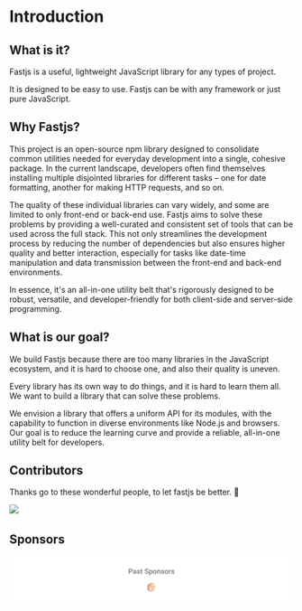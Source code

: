 # Introduction

## What is it?

Fastjs is a useful, lightweight JavaScript library for any types of project.

It is designed to be easy to use. Fastjs can be with any framework or just pure JavaScript.

## Why Fastjs?

This project is an open-source npm library designed to consolidate common utilities needed for everyday development into a single, cohesive package. In the current landscape, developers often find themselves installing multiple disjointed libraries for different tasks – one for date formatting, another for making HTTP requests, and so on.

The quality of these individual libraries can vary widely, and some are limited to only front-end or back-end use. Fastjs aims to solve these problems by providing a well-curated and consistent set of tools that can be used across the full stack. This not only streamlines the development process by reducing the number of dependencies but also ensures higher quality and better interaction, especially for tasks like date-time manipulation and data transmission between the front-end and back-end environments.

In essence, it's an all-in-one utility belt that's rigorously designed to be robust, versatile, and developer-friendly for both client-side and server-side programming.

## What is our goal?

We build Fastjs because there are too many libraries in the JavaScript ecosystem,
and it is hard to choose one, and also their quality is uneven.

Every library has its own way to do things, and it is hard to learn them all.
We want to build a library that can solve these problems.

We envision a library that offers a uniform API for its modules,
with the capability to function in diverse environments like Node.js and browsers.
Our goal is to reduce the learning curve and provide a reliable, all-in-one utility belt for developers.

## Contributors

Thanks go to these wonderful people, to let fastjs be better. 🙌

<a href="https://github.com/fastjs-team/core/graphs/contributors">
  <img src="https://contrib.rocks/image?repo=fastjs-team/core" />
</a>

## Sponsors

<div align="center">
  <img src="https://raw.githubusercontent.com/dy-xiaodong2022/sponsors/main/sponsors.svg" />
</div>
